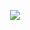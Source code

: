 <p align="center">
 
  <img src="https://raw.githubusercontent.com/hsuanchi/hsuanchi/output/github-contribution-grid-snake.svg">
</p>

